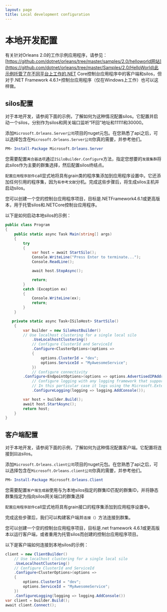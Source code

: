 ```yaml
---
layout: page
title: Local development configuration
---
```


# 本地开发配置

有关针对Orleans 2.0的工作示例应用程序，请参见：[https://github.com/dotnet/orleans/tree/master/samples/2.0/helloworld网站](https://github.com/dotnet/orleans/tree/master/Samples/2.0/HelloWorld)此示例托管了在不同平台上工作的.NET Core控制台应用程序中的客户端和silos，但对于.NET Framework 4.6.1+控制台应用程序（仅在Windows上工作）也可以这样做。

## silos配置

对于本地开发，请参阅下面的示例，了解如何为这种情况配置silos。它配置并启动一个silos，分别作为silos和网关端口监听“环回”地址和11111和30000。

添加`Microsoft.Orleans.Server公司`项目的nuget元包。在您熟悉了api之后，可以选择包含在`Microsoft.Orleans.Server公司`你真的需要，并参考他们。

```PowerShell
PM> Install-Package Microsoft.Orleans.Server
```

您需要配置`离合器选项`通过`ISiloBuilder.Configure`方法，指定您想要的`发展集群`将此silos作为主要的群集选择，然后配置silos终结点。

`配置应用程序部件`call显式地将具有grain类的程序集添加到应用程序设置中。它还添加任何引用的程序集，因为`有参考文献`分机。完成这些步骤后，将生成silos主机并启动silos。

您可以创建一个空的控制台应用程序项目，目标是.NETFramework4.6.1或更高版本，用于托管silos和.NETCore控制台应用程序。

以下是如何启动本地silos的示例：

```csharp
public class Program
{
    public static async Task Main(string[] args)
    {
        try
        {
            var host = await StartSilo();
            Console.WriteLine("Press Enter to terminate...");
            Console.ReadLine();

            await host.StopAsync();

            return;
        }
        catch (Exception ex)
        {
            Console.WriteLine(ex);
            return;
        }
    }

   private static async Task<ISiloHost> StartSilo()
    {
        var builder = new SiloHostBuilder()
	    // Use localhost clustering for a single local silo
            .UseLocalhostClustering()
            // Configure ClusterId and ServiceId
            .Configure<ClusterOptions>(options =>
            {
                options.ClusterId = "dev";
                options.ServiceId = "MyAwesomeService";
            })
            // Configure connectivity
	    .Configure<EndpointOptions>(options => options.AdvertisedIPAddress = IPAddress.Loopback)
            // Configure logging with any logging framework that supports Microsoft.Extensions.Logging.
            // In this particular case it logs using the Microsoft.Extensions.Logging.Console package.
            .ConfigureLogging(logging => logging.AddConsole());

        var host = builder.Build();
        await host.StartAsync();
        return host;
    }
}
```

## 客户端配置

对于本地开发，请参阅下面的示例，了解如何为这种情况配置客户端。它配置将连接到`回送`silos。

添加`Microsoft.Orleans.client公司`项目的nuget元包。在您熟悉了api之后，可以选择包含在`Microsoft.Orleans.client公司`你真的需要，并参考他们。

```PowerShell
PM> Install-Package Microsoft.Orleans.Client
```

您需要配置`客户端生成器`使用与为本地silos指定的群集ID匹配的群集ID，并将静态群集指定为指向silos网关端口的群集选择

`配置应用程序部件`call显式地将具有grain接口的程序集添加到应用程序设置中。

完成这些步骤后，我们可以构建客户端并`连接（）`方法连接到群集。

您可以创建一个空的控制台应用程序项目，目标是.net framework 4.6.1或更高版本以运行客户端，或者重用为托管silos而创建的控制台应用程序项目。

以下是客户端如何连接到本地silos的示例：

```csharp
client = new ClientBuilder()
    // Use localhost clustering for a single local silo
    .UseLocalhostClustering()
    // Configure ClusterId and ServiceId
    .Configure<ClusterOptions>(options =>
    {
        options.ClusterId = "dev";
        options.ServiceId = "MyAwesomeService";
    })
    .ConfigureLogging(logging => logging.AddConsole())
var client = builder.Build();
await client.Connect();
```
